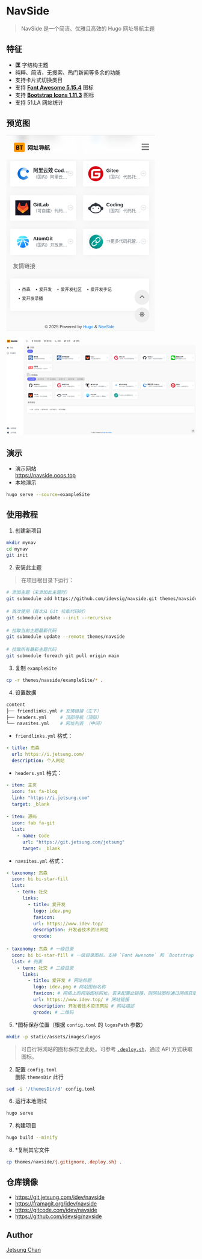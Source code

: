 # NavSide

> NavSide 是一个简洁、优雅且高效的 Hugo 网址导航主题

## 特征

- **匡** 字结构主题
- 纯粹、简洁，无搜索、热门新闻等多余的功能
- 支持卡片式切换类目
- 支持 [**Font Awesome 5.15.4**](https://fontawesome.com/v5/search?ic=free) 图标
- 支持 [**Bootstrap Icons 1.11.3**](https://icons.getbootstrap.com/) 图标
- 支持 51.LA 网站统计

## 预览图

![NavSide 主题手机版](screenshot-mobile.png)

![NavSide 主题](screenshot.png)

## 演示

- 演示网站   
  https://navside.ooos.top
- 本地演示   
```sh
hugo serve --source=exampleSite
```

## 使用教程

1. 创建新项目
```sh
mkdir mynav
cd mynav
git init
```

2. 安装此主题

> 在项目根目录下运行：

```sh
# 添加主题（未添加此主题时）
git submodule add https://github.com/idevsig/navside.git themes/navside

# 首次使用（首次从 Git 拉取代码时）
git submodule update --init --recursive

# 拉取当前主题最新代码
git submodule update --remote themes/navside

# 拉取所有最新主题代码
git submodule foreach git pull origin main
```

3. 复制 `exampleSite`   
```sh
cp -r themes/navside/exampleSite/* .
```

4. 设置数据
```sh
content
├── friendlinks.yml # 友情链接（左下）
├── headers.yml     # 顶部导航（顶部）
└── navsites.yml    # 网址列表 （中间）
```

- `friendlinks.yml` 格式：
```yaml
- title: 杰森
  url: https://i.jetsung.com/
  description: 个人网站    
```

- `headers.yml` 格式：
```yaml
- item: 主页
  icon: fas fa-blog
  link: "https://i.jetsung.com"
  target: _blank 

- item: 源码
  icon: fab fa-git
  list:
    - name: Code
      url: "https://git.jetsung.com/jetsung"
      target: _blank 
```

- `navsites.yml` 格式：
```yaml
- taxonomy: 杰森
  icon: bi bi-star-fill
  list:
    - term: 社交
      links:
        - title: 爱开发
          logo: idev.png
          favicon:
          url: https://www.idev.top/
          description: 开发者技术资讯网站
          qrcode:

- taxonomy: 杰森 # 一级目录
  icon: bi bi-star-fill # 一级目录图标。支持 `Font Awesome` 和 `Bootstrap Icons` 图标
  list: # 列表
    - term: 社交 # 二级目录
      links: 
        - title: 爱开发 # 网站标题
          logo: idev.png # 网站图标名称
          favicon: # 网络上的网站图标网址。若未配置此链接，则网站图标通过网络获取，通过 .deploy.sh 拉取
          url: https://www.idev.top/ # 网站链接
          description: 开发者技术资讯网站 # 网站描述
          qrcode: # 二维码
```

5. *图标保存位置（根据 `config.toml` 的 `logosPath` 参数）
```sh
mkdir -p static/assets/images/logos
```

> 可自行将网站的图标保存至此处。可参考 [`.deploy.sh`](.deploy.sh#L275)，通过 API 方式获取图标。

2. 配置 `config.toml`   
删除 `themesDir` 此行
```sh
sed -i '/themesDir/d' config.toml
```

6. 运行本地测试
```sh
hugo serve
```

7. 构建项目
```sh
hugo build --minify
```

8. *复制其它文件
```sh
cp themes/navside/{.gitignore,.deploy.sh} . 
```

## 仓库镜像

- https://git.jetsung.com/idev/navside
- https://framagit.org/idev/navside
- https://gitcode.com/idev/navside
- https://github.com/idevsig/navside

## Author

[Jetsung Chan](https://i.jetsung.com)
